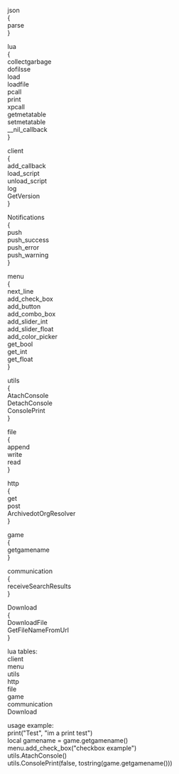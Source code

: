 json  
  {  
  parse  
  }  

lua  
  {  
  collectgarbage  
  dofilsse  
  load  
  loadfile  
  pcall  
  print  
  xpcall  
  getmetatable  
  setmetatable  
  __nil_callback  
  }  

client  
  {  
  add_callback  
  load_script  
  unload_script  
  log  
  GetVersion  
  }  

Notifications  
  {  
  push  
  push_success  
  push_error  
  push_warning  
  }  

menu  
  {  
  next_line  
  add_check_box  
  add_button  
  add_combo_box  
  add_slider_int  
  add_slider_float  
  add_color_picker  
  get_bool  
  get_int  
  get_float  
  }  

utils  
  {  
  AtachConsole  
  DetachConsole  
  ConsolePrint  
  }  

file  
  {  
  append  
  write  
  read  
  }  

http  
  {  
  get  
  post  
  ArchivedotOrgResolver  
  } 

game  
  {  
  getgamename  
  }  

communication  
  {  
  receiveSearchResults  
  }  

Download  
  {  
  DownloadFile  
  GetFileNameFromUrl      
  }  

lua tables:  
  client  
  menu  
  utils  
  http  
  file  
  game  
  communication  
  Download  

usage example:  
  print("Test", "im a print test")  
  local gamename = game.getgamename()  
  menu.add_check_box("checkbox example")  
  utils.AtachConsole()  
  utils.ConsolePrint(false, tostring(game.getgamename()))
